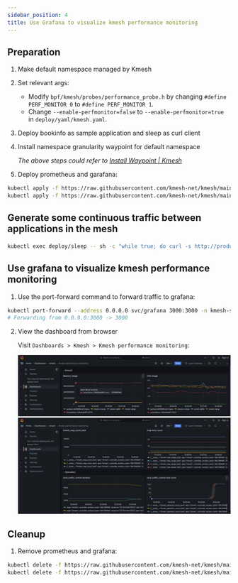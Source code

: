 ```yaml
---
sidebar_position: 4
title: Use Grafana to visualize kmesh performance monitoring
---
```



## Preparation

1. Make default namespace managed by Kmesh
2. Set relevant args:
   - Modify `bpf/kmesh/probes/performance_probe.h` by changing `#define PERF_MONITOR 0` to `#define PERF_MONITOR 1`.
   - Change `--enable-perfmonitor=false` to `--enable-perfmonitor=true` in `deploy/yaml/kmesh.yaml`.
3. Deploy bookinfo as sample application and sleep as curl client
4. Install namespace granularity waypoint for default namespace
   
   *The above steps could refer to [Install Waypoint | Kmesh](#)*

5. Deploy prometheus and garafana:

```bash
kubectl apply -f https://raw.githubusercontent.com/kmesh-net/kmesh/main/samples/addons/prometheus.yaml
kubectl apply -f https://raw.githubusercontent.com/kmesh-net/kmesh/main/samples/addons/grafana.yaml
```

## Generate some continuous traffic between applications in the mesh

```bash
kubectl exec deploy/sleep -- sh -c "while true; do curl -s http://productpage:9080/productpage | grep reviews-v.-; sleep 1; done"
```

## Use grafana to visualize kmesh performance monitoring

1. Use the port-forward command to forward traffic to grafana:

```bash
kubectl port-forward --address 0.0.0.0 svc/grafana 3000:3000 -n kmesh-system
# Forwarding from 0.0.0.0:3000 -> 3000
```

2. View the dashboard from browser
   
   Visit `Dashboards > Kmesh > Kmesh performance monitoring`:

    ![image](images/kmesh_deamon_monitoring.jpg)
    ![image](images/kmesh_map_and_operation_monitoring.jpg)


## Cleanup

1. Remove prometheus and grafana:

```bash
kubectl delete -f https://raw.githubusercontent.com/kmesh-net/kmesh/main/samples/addons/prometheus.yaml
kubectl delete -f https://raw.githubusercontent.com/kmesh-net/kmesh/main/samples/addons/grafana.yaml
```